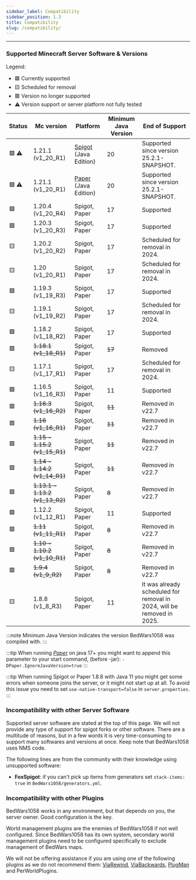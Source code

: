 ```yaml
---
sidebar_label: Compatibility
sidebar_position: 1.3
title: Compatibility 
slug: /compatibility/
---
```

---

### Supported Minecraft Server Software & Versions

Legend:
- 🟩 Currently supported
- 🟨 Scheduled for removal
- 🟥 Version no longer supported
- ⚠️ Version support or server platform not fully tested

| Status | Mc version                         | Platform                                           | Minimum Java Version | End of Support                                                         |
|--------|------------------------------------|----------------------------------------------------|----------------------|------------------------------------------------------------------------|
| 🟩 ⚠️  | 1.21.1 (v1_20_R1)                  | [Spigot](https://www.spigotmc.org/) (Java Edition) | 20                   | Supported since version 25.2.1-SNAPSHOT.                               |
| 🟩 ⚠️  | 1.21.1 (v1_20_R1)                  | [Paper](https://papermc.io/) (Java Edition)        | 20                   | Supported since version 25.2.1-SNAPSHOT.                               |
| 🟩     | 1.20.4 (v1_20_R4)                  | Spigot, Paper                                      | 17                   | Supported                                                              |
| 🟩     | 1.20.3 (v1_20_R3)                  | Spigot, Paper                                      | 17                   | Supported                                                              |
| 🟨     | 1.20.2 (v1_20_R2)                  | Spigot, Paper                                      | 17                   | Scheduled for removal in 2024.                                         |
| 🟨     | 1.20 (v1_20_R1)                    | Spigot, Paper                                      | 17                   | Scheduled for removal in 2024.                                         |
| 🟩     | 1.19.3 (v1_19_R3)                  | Spigot, Paper                                      | 17                   | Supported                                                              |
| 🟨     | 1.19.1 (v1_19_R2)                  | Spigot, Paper                                      | 17                   | Scheduled for removal in 2024.                                         |
| 🟩     | 1.18.2 (v1_18_R2)                  | Spigot, Paper                                      | 17                   | Supported                                                              |
| 🟥     | ~~1.18.1~~ ~~(v1_18_R1)~~          | Spigot, Paper                                      | ~~17~~               | Removed                                                                |
| 🟨     | 1.17.1 (v1_17_R1)                  | Spigot, Paper                                      | 17                   | Scheduled for removal in 2024.                                         |
| 🟩     | 1.16.5 (v1_16_R3)                  | Spigot, Paper                                      | 11                   | Supported                                                              |
| 🟥     | ~~1.16.3~~ ~~(v1_16_R2)~~          | Spigot, Paper                                      | ~~11~~               | Removed in v22.7                                                       |
| 🟥     | ~~1.16~~ ~~(v1_16_R1)~~            | Spigot, Paper                                      | ~~11~~               | Removed in v22.7                                                       |
| 🟥     | ~~1.15 - 1.15.2~~ ~~(v1_15_R1)~~   | Spigot, Paper                                      | ~~11~~               | Removed in v22.7                                                       |
| 🟥     | ~~1.14 - 1.14.2~~ ~~(v1_14_R1)~~   | Spigot, Paper                                      | ~~11~~               | Removed in v22.7                                                       | 
| 🟥     | ~~1.13.1 - 1.13.2~~ ~~(v1_13_R2)~~ | Spigot, Paper                                      | ~~8~~                | Removed in v22.7                                                       | 
| 🟩     | 1.12.2 (v1_12_R1)                  | Spigot, Paper                                      | 11                   | Supported                                                              |
| 🟥     | ~~1.11~~ ~~(v1_11_R1)~~            | Spigot, Paper                                      | ~~8~~                | Removed in v22.7                                                       |
| 🟥     | ~~1.10 - 1.10.2~~ ~~(v1_10_R1)~~   | Spigot, Paper                                      | ~~8~~                | Removed in v22.7                                                       |
| 🟥     | ~~1.9.4~~ ~~(v1_9_R2)~~            | Spigot, Paper                                      | ~~8~~                | Removed in v22.7                                                       |
| 🟨     | 1.8.8 (v1_8_R3)                    | Spigot, Paper                                      | 11                   | It was already scheduled for removal in 2024, will be removed in 2025. |



<!-- Prettier doesn't change this -->
:::note
Minimum Java Version indicates the version BedWars1058 was compiled with.
:::

<!-- Prettier doesn't change this -->
:::tip
When running _[Paper](https://papermc.io/)_ on java 17+ you might want to append this parameter to your start command, (before -jar): `-DPaper.IgnoreJavaVersion=true`
:::

<!-- Prettier doesn't change this -->
:::tip
When running Spigot or Paper 1.8.8 with Java 11 you might get some errors when someone joins the server, 
or it might not start up at all. To avoid this issue you need to set `use-native-transport=false` in `server.properties`.
:::

### Incompatibility with other Server Software
Supported server software are stated at the top of this page. We will not provide any type of support for spigot forks 
or other software. There are a multitude of reasons, but in a few words it is very time-consuming to support many softwares
and versions at once. Keep note that BedWars1058 uses NMS code.

The following lines are from the community with their knowledge using unsupported software:
- **FoxSpigot**: if you can't pick up items from generators set `stack-items: true` in `BedWars1058/generators.yml`.

### Incompatibility with other Plugins
BedWars1058 works in any environment, but that depends on you, the server owner. Good configuration is the key.

World management plugins are the enemies of BedWars1058 if not well configured. Since BedWars1058 has its own system, 
secondary world management plugins need to be configured specifically to exclude management of BedWars maps.

We will not be offering assistance if you are using one of the following plugins as we do not recommend them: [ViaRewind](https://www.spigotmc.org/resources/viarewind.52109/),
[ViaBackwards](https://www.spigotmc.org/resources/viabackwards.27448/), [PlugMan](https://dev.bukkit.org/projects/plugman) and PerWorldPlugins.
